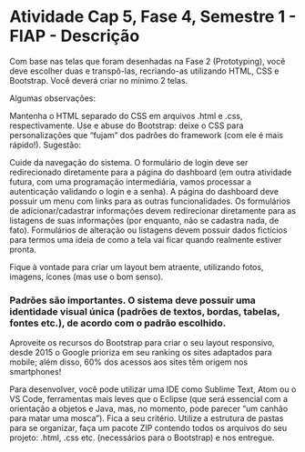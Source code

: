 # Atividade Cap 5, Fase 4, Semestre 1 - FIAP - Descrição

Com base nas telas que foram desenhadas na Fase 2 (Prototyping), você deve escolher duas e transpô-las, recriando-as utilizando HTML, CSS e Bootstrap.
Você deverá criar no mínimo 2 telas.

Algumas observações:

Mantenha o HTML separado do CSS em arquivos .html e .css, respectivamente.
Use e abuse do Bootstrap: deixe o CSS para personalizações que “fujam” dos padrões do framework (com ele é mais rápido!). Sugestão:

Cuide da navegação do sistema. O formulário de login deve ser redirecionado diretamente para a página do dashboard (em outra atividade futura, com uma programação intermediária, vamos processar a autenticação validando o login e a senha).
A página do dashboard deve possuir um menu com links para as outras funcionalidades.
Os formulários de adicionar/cadastrar informações devem redirecionar diretamente para as listagens de suas informações (por enquanto, não se cadastra nada, de fato).
Formulários de alteração ou listagens devem possuir dados fictícios para termos uma ideia de como a tela vai ficar quando realmente estiver pronta.
 

Fique à vontade para criar um layout bem atraente, utilizando fotos, imagens, ícones (mas use o bom senso).

### Padrões são importantes. O sistema deve possuir uma identidade visual única (padrões de textos, bordas, tabelas, fontes etc.), de acordo com o padrão escolhido.

Aproveite os recursos do Bootstrap para criar o seu layout responsivo, desde 2015 o Google prioriza em seu ranking os sites adaptados para mobile; além disso, 60% dos acessos aos sites têm origem nos smartphones!

Para desenvolver, você pode utilizar uma IDE como Sublime Text, Atom ou o VS Code, ferramentas mais leves que o Eclipse (que será essencial com a orientação a objetos e Java, mas, no momento, pode parecer “um canhão para matar uma mosca”). Fica a seu critério.
Utilize a estrutura de pastas para se organizar, faça um pacote ZIP contendo todos os arquivos do seu projeto: .html, .css etc. (necessários para o Bootstrap) e nos entregue. 